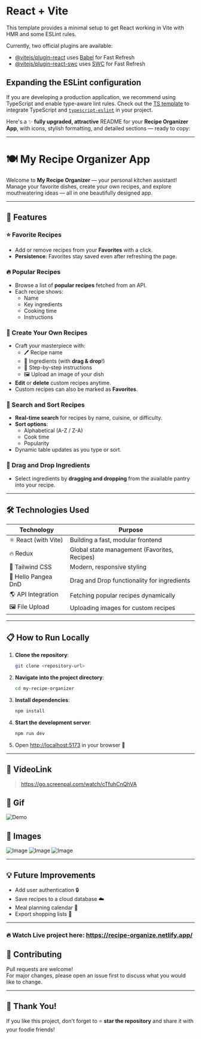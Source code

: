 
# React + Vite

This template provides a minimal setup to get React working in Vite with HMR and some ESLint rules.

Currently, two official plugins are available:

- [@vitejs/plugin-react](https://github.com/vitejs/vite-plugin-react/blob/main/packages/plugin-react/README.md) uses [Babel](https://babeljs.io/) for Fast Refresh
- [@vitejs/plugin-react-swc](https://github.com/vitejs/vite-plugin-react-swc) uses [SWC](https://swc.rs/) for Fast Refresh

## Expanding the ESLint configuration

If you are developing a production application, we recommend using TypeScript and enable type-aware lint rules. Check out the [TS template](https://github.com/vitejs/vite/tree/main/packages/create-vite/template-react-ts) to integrate TypeScript and [`typescript-eslint`](https://typescript-eslint.io) in your project.

Here's a ✨ **fully upgraded, attractive** README for your **Recipe Organizer App**, with icons, stylish formatting, and detailed sections — ready to copy:

---

# 🍽️ My Recipe Organizer App

Welcome to **My Recipe Organizer** — your personal kitchen assistant!  
Manage your favorite dishes, create your own recipes, and explore mouthwatering ideas — all in one beautifully designed app.

---

## 🚀 Features

### ⭐ Favorite Recipes
- Add or remove recipes from your **Favorites** with a click.
- **Persistence**: Favorites stay saved even after refreshing the page.
  
### 🔥 Popular Recipes
- Browse a list of **popular recipes** fetched from an API.
- Each recipe shows:
  - Name
  - Key ingredients
  - Cooking time
  - Instructions

### 📝 Create Your Own Recipes
- Craft your masterpiece with:
  - 🖊️ Recipe name
  - 🥕 Ingredients (with **drag & drop**!)
  - 📖 Step-by-step instructions
  - 🖼️ Upload an image of your dish
- **Edit** or **delete** custom recipes anytime.
- Custom recipes can also be marked as **Favorites**.

### 🔎 Search and Sort Recipes
- **Real-time search** for recipes by name, cuisine, or difficulty.
- **Sort options**:
  - Alphabetical (A-Z / Z-A)
  - Cook time
  - Popularity
- Dynamic table updates as you type or sort.


### 🧲 Drag and Drop Ingredients
- Select ingredients by **dragging and dropping** from the available pantry into your recipe.

---

## 🛠️ Technologies Used

| Technology       | Purpose                                |
|------------------|----------------------------------------|
| ⚛️ React (with Vite) | Building a fast, modular frontend       |
| 🔥 Redux           | Global state management (Favorites, Recipes) |
| 🎨 Tailwind CSS    | Modern, responsive styling             |
| 🛞 Hello Pangea DnD  | Drag and Drop functionality for ingredients |
| 🌎 API Integration | Fetching popular recipes dynamically   |
| 🖼️ File Upload     | Uploading images for custom recipes    |

---

## 📋 How to Run Locally

1. **Clone the repository**:
   ```bash
   git clone <repository-url>
   ```

2. **Navigate into the project directory**:
   ```bash
   cd my-recipe-organizer
   ```

3. **Install dependencies**:
   ```bash
   npm install
   ```

4. **Start the development server**:
   ```bash
   npm run dev
   ```

5. Open [http://localhost:5173](http://localhost:5173) in your browser 🚀

---

## 📸 VideoLink

>https://go.screenpal.com/watch/cTfuhCnQhVA

## 📸 Gif
![Demo](https://i.imgflip.com/9wboqb.gif)

## 📸 Images

![Image](https://github.com/user-attachments/assets/44a2e73c-4fe0-475c-ba7d-53e73cf6c399)
![Image](https://github.com/user-attachments/assets/64238405-d775-47c6-812e-02d297e46882)
![Image](https://github.com/user-attachments/assets/dbb01458-d985-4e67-8acf-d699f18d8249)


---

## 💡 Future Improvements

- Add user authentication 🔒
- Save recipes to a cloud database ☁️
- Meal planning calendar 📅
- Export shopping lists 🛒

---
### 🔥 Watch Live project here: https://recipe-organize.netlify.app/

## 🤝 Contributing

Pull requests are welcome!  
For major changes, please open an issue first to discuss what you would like to change.

---

## 🧡 Thank You!

If you like this project, don't forget to ⭐ **star the repository** and share it with your foodie friends!

